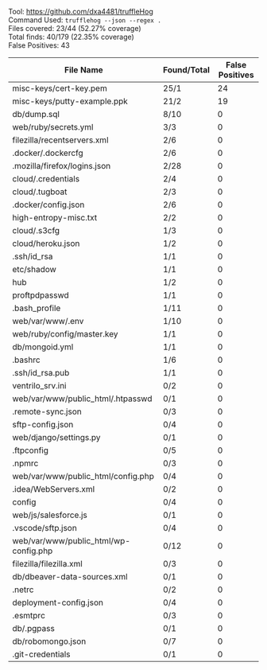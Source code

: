 Tool: https://github.com/dxa4481/truffleHog  
Command Used: `trufflehog --json --regex .`  
Files covered: 23/44 (52.27% coverage)  
Total finds: 40/179 (22.35% coverage)  
False Positives: 43  

File Name                              |  Found/Total   | False Positives |
---------------------------------------|----------------|-----------------|
misc-keys/cert-key.pem                 | 25/1 | 24
misc-keys/putty-example.ppk            | 21/2 | 19
db/dump.sql                            | 8/10 | 0
web/ruby/secrets.yml                   | 3/3 | 0
filezilla/recentservers.xml            | 2/6 | 0
.docker/.dockercfg                     | 2/6 | 0
.mozilla/firefox/logins.json           | 2/28 | 0
cloud/.credentials                     | 2/4 | 0
cloud/.tugboat                         | 2/3 | 0
.docker/config.json                    | 2/6 | 0
high-entropy-misc.txt                  | 2/2 | 0
cloud/.s3cfg                           | 1/3 | 0
cloud/heroku.json                      | 1/2 | 0
.ssh/id_rsa                            | 1/1 | 0
etc/shadow                             | 1/1 | 0
hub                                    | 1/2 | 0
proftpdpasswd                          | 1/1 | 0
.bash_profile                          | 1/11 | 0
web/var/www/.env                       | 1/10 | 0
web/ruby/config/master.key             | 1/1 | 0
db/mongoid.yml                         | 1/1 | 0
.bashrc                                | 1/6 | 0
.ssh/id_rsa.pub                        | 1/1 | 0
ventrilo_srv.ini                       | 0/2 | 0
web/var/www/public_html/.htpasswd      | 0/1 | 0
.remote-sync.json                      | 0/3 | 0
sftp-config.json                       | 0/4 | 0
web/django/settings.py                 | 0/1 | 0
.ftpconfig                             | 0/5 | 0
.npmrc                                 | 0/3 | 0
web/var/www/public_html/config.php     | 0/4 | 0
.idea/WebServers.xml                   | 0/2 | 0
config                                 | 0/4 | 0
web/js/salesforce.js                   | 0/1 | 0
.vscode/sftp.json                      | 0/4 | 0
web/var/www/public_html/wp-config.php  | 0/12 | 0
filezilla/filezilla.xml                | 0/3 | 0
db/dbeaver-data-sources.xml            | 0/1 | 0
.netrc                                 | 0/2 | 0
deployment-config.json                 | 0/4 | 0
.esmtprc                               | 0/3 | 0
db/.pgpass                             | 0/1 | 0
db/robomongo.json                      | 0/7 | 0
.git-credentials                       | 0/1 | 0
